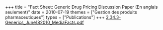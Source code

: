 +++
title = "Fact Sheet: Generic Drug Pricing Discussion Paper (En anglais seulement)"
date = 2010-07-19
themes = ["Gestion des produits pharmaceutiques"]
types = ["Publications"]
+++
[2.34.3-Generics\_June182010\_MediaFacts.pdf](/files/2.34.3-Generics_June182010_MediaFacts.pdf)
